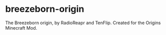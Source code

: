 # breezeborn-origin
The Breezeborn origin, by RadioReapr and TenFlip. Created for the Origins Minecraft Mod. 

